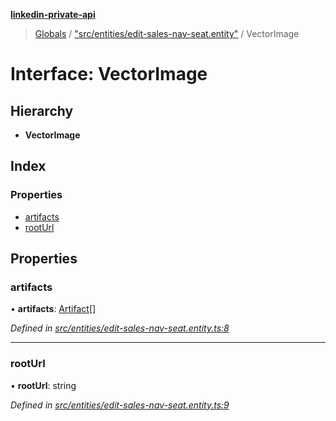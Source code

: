**[linkedin-private-api](../README.md)**

> [Globals](../globals.md) / ["src/entities/edit-sales-nav-seat.entity"](../modules/_src_entities_edit_sales_nav_seat_entity_.md) / VectorImage

# Interface: VectorImage

## Hierarchy

* **VectorImage**

## Index

### Properties

* [artifacts](_src_entities_edit_sales_nav_seat_entity_.vectorimage.md#artifacts)
* [rootUrl](_src_entities_edit_sales_nav_seat_entity_.vectorimage.md#rooturl)

## Properties

### artifacts

•  **artifacts**: [Artifact](_src_entities_edit_sales_nav_seat_entity_.artifact.md)[]

*Defined in [src/entities/edit-sales-nav-seat.entity.ts:8](https://github.com/cosiall/linkedin-private-api/blob/f0f3775/src/entities/edit-sales-nav-seat.entity.ts#L8)*

___

### rootUrl

•  **rootUrl**: string

*Defined in [src/entities/edit-sales-nav-seat.entity.ts:9](https://github.com/cosiall/linkedin-private-api/blob/f0f3775/src/entities/edit-sales-nav-seat.entity.ts#L9)*

